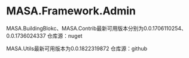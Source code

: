 # MASA.Framework.Admin

MASA.BuildingBlokc、MASA.Contrib最新可用版本分别为0.0.1706110254、0.0.1736024337 仓库源：nuget

MASA.Utils最新可用版本为0.0.1822319872 仓库源：github
